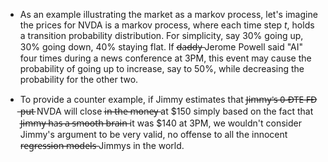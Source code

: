 

- As an example illustrating the market as a markov process, let's imagine the prices for NVDA is a markov process, where each time step $t$, holds a transition probability distribution. For simplicity, say $30\%$ going up, $30\%$ going down, $40\%$ staying flat. If d̶a̶d̶d̶y̶ Jerome Powell said "AI" four times during a news conference at 3PM, this event may cause the probability of going up to increase, say to $50\%$, while decreasing the probability for the other two.

- To provide a counter example, if Jimmy estimates that J̶i̶m̶m̶y̶'̶s̶ ̶0̶-̶D̶T̶E̶ ̶F̶D̶ ̶p̶u̶t̶ NVDA will close i̶n̶ ̶t̶h̶e̶ ̶m̶o̶n̶e̶y̶ at $\$150$ simply based on the fact that J̶i̶m̶m̶y̶ ̶h̶a̶s̶ ̶a̶ ̶s̶m̶o̶o̶t̶h̶ ̶b̶r̶a̶i̶n̶ it was $\$140$ at 3PM, we wouldn't consider Jimmy's argument to be very valid, no offense to all the innocent r̶e̶g̶r̶e̶s̶s̶i̶o̶n̶ ̶m̶o̶d̶e̶l̶s̶ Jimmys in the world. 